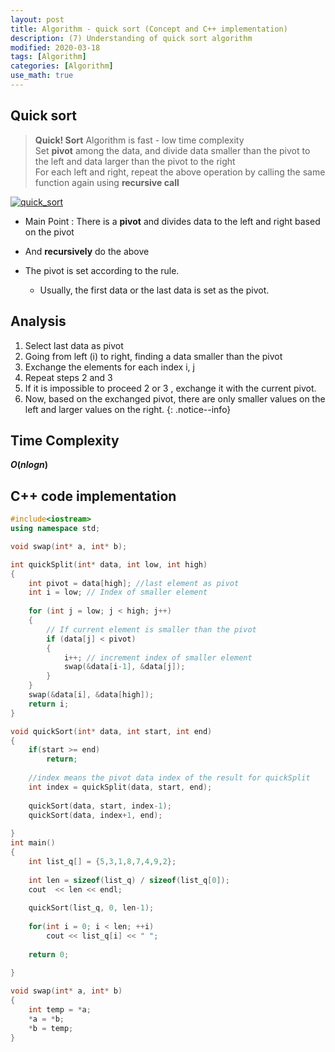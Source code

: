 ```yaml
---
layout: post
title: Algorithm - quick sort (Concept and C++ implementation)
description: (7) Understanding of quick sort algorithm
modified: 2020-03-18
tags: [Algorithm]
categories: [Algorithm]
use_math: true
---
```



## Quick sort  
> **Quick! Sort** Algorithm is fast - low time complexity  
> Set **pivot** among the data, and divide data smaller than the pivot to the left and data larger than the pivot to the right  
> For each left and right, repeat the above operation by calling the same function again using **recursive call**  


[![quick_sort](https://upload.wikimedia.org/wikipedia/commons/thumb/a/af/Quicksort-diagram.svg/800px-Quicksort-diagram.svg.png)](https://en.wikipedia.org/wiki/Quicksort)


* Main Point : There is a **pivot** and divides data to the left and right based on the pivot  
* And **recursively** do the above  

* The pivot is set according to the rule. 
	* Usually, the first data or the last data is set as the pivot.

## Analysis
1. Select last data as pivot
2. Going from left (i) to right, finding a data smaller than the pivot
3. Exchange the elements for each index i, j
4. Repeat steps 2 and 3
5. If it is impossible to proceed 2 or 3 , exchange it with the current pivot.
6. Now, based on the exchanged pivot, there are only smaller values on the left and larger values on the right.
{: .notice--info}

## Time Complexity
**$O(nlogn)$**  

## C++ code implementation  
```cpp
#include<iostream>
using namespace std;

void swap(int* a, int* b);

int quickSplit(int* data, int low, int high)  
{  
    int pivot = data[high]; //last element as pivot
    int i = low; // Index of smaller element
    
    for (int j = low; j < high; j++)
    {
        // If current element is smaller than the pivot
        if (data[j] < pivot)
        {
            i++; // increment index of smaller element
            swap(&data[i-1], &data[j]);
        }
    }
    swap(&data[i], &data[high]);
    return i;
}

void quickSort(int* data, int start, int end)
{
	if(start >= end)
		return;
	
	//index means the pivot data index of the result for quickSplit 
	int index = quickSplit(data, start, end); 
	
	quickSort(data, start, index-1);
	quickSort(data, index+1, end);
	
}
int main()
{
	int list_q[] = {5,3,1,8,7,4,9,2};
	
	int len = sizeof(list_q) / sizeof(list_q[0]);
	cout  << len << endl;
		
	quickSort(list_q, 0, len-1);
	
	for(int i = 0; i < len; ++i)
		cout << list_q[i] << " ";
		
	return 0;
	
}

void swap(int* a, int* b)  
{  
    int temp = *a;  
    *a = *b;  
    *b = temp;  
}
```
